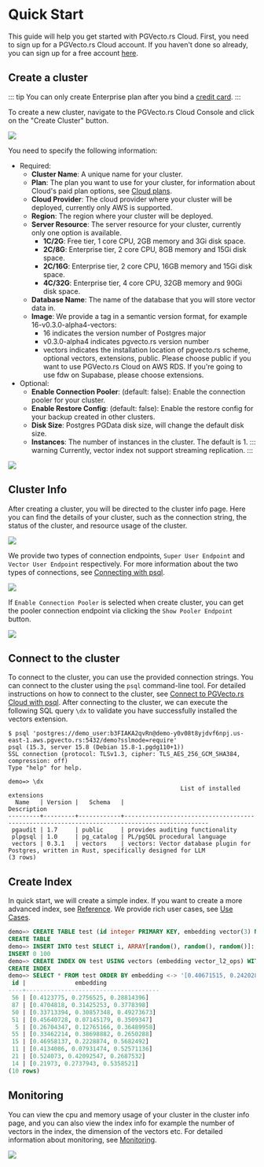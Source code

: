 # Quick Start

This guide will help you get started with PGVecto.rs Cloud. First, you need to sign up for a PGVecto.rs Cloud account. If you haven't done so already, you can sign up for a free account [here](../getting-started/sign-up.md).

## Create a cluster

::: tip
You can only create Enterprise plan after you bind a [credit card](../payment/credit-card.md).
:::

To create a new cluster, navigate to the PGVecto.rs Cloud Console and click on the "Create Cluster" button.

![](../images/after_login_in.png)

You need to specify the following information:
- Required:
  - **Cluster Name**: A unique name for your cluster.
  - **Plan**: The plan you want to use for your cluster, for information about Cloud's paid plan options, see [Cloud plans](../pricing/price-plan).
  - **Cloud Provider**: The cloud provider where your cluster will be deployed, currently only AWS is supported.
  - **Region**: The region where your cluster will be deployed.
  - **Server Resource**: The server resource for your cluster, currently only one option is available.
    - **1C/2G**: Free tier, 1 core CPU, 2GB memory and 3Gi disk space.
    - **2C/8G**: Enterprise tier, 2 core CPU, 8GB memory and 15Gi disk space.
    - **2C/16G**: Enterprise tier, 2 core CPU, 16GB memory and 15Gi disk space.
    - **4C/32G**: Enterprise tier, 4 core CPU, 32GB memory and 90Gi disk space.
  - **Database Name**: The name of the database that you will store vector data in. 
  - **Image**: We provide a tag in a semantic version format, for example 16-v0.3.0-alpha4-vectors:
    - 16 indicates the version number of Postgres major
    - v0.3.0-alpha4 indicates pgvecto.rs version number
    - vectors indicates the installation location of pgvecto.rs scheme, optional vectors, extensions, public. Please choose public if you want to use PGVecto.rs Cloud on AWS RDS. If you're going to use fdw on Supabase, please choose extensions.
- Optional:
  - **Enable Connection Pooler**: (default: false): Enable the connection pooler for your cluster.
  - **Enable Restore Config**: (default: false): Enable the restore config for your backup created in other clusters. 
  - **Disk Size**: Postgres PGData disk size, will change the default disk size.
  - **Instances**: The number of instances in the cluster. The default is 1. 
  ::: warning
  Currently, vector index not support streaming replication.
  :::


![](../images/create_cluster.png)

## Cluster Info 

After creating a cluster, you will be directed to the cluster info page. Here you can find the details of your cluster, such as the connection string, the status of the cluster, and resource usage of the cluster.

![](../images/cluster_info.png)

We provide two types of connection endpoints, `Super User Endpoint` and `Vector User Endpoint` respectively. For more information about the two types of connections, see [Connecting with psql](../connect/connect-with-psql.md).

![](../images/two_types_connections.png)

If `Enable Connection Pooler` is selected when create cluster, you can get the pooler connection endpoint via clicking the `Show Pooler Endpoint` button.

![](../images/two_types_pooler_connections.png)

## Connect to the cluster

To connect to the cluster, you can use the provided connection strings. You can connect to the cluster using the `psql` command-line tool. For detailed instructions on how to connect to the cluster, see [Connect to PGVecto.rs Cloud with psql](../connect/connect-with-psql.md). After connecting to the cluster, we can execute the following SQL query `\dx` to validate you have successfully installed the vectors extension.

```shell
$ psql 'postgres://demo_user:b3FIAKA2qvRn@demo-y0v08t8yjdvf6npj.us-east-1.aws.pgvecto.rs:5432/demo?sslmode=require'
psql (15.3, server 15.8 (Debian 15.8-1.pgdg110+1))
SSL connection (protocol: TLSv1.3, cipher: TLS_AES_256_GCM_SHA384, compression: off)
Type "help" for help.

demo=> \dx
                                                 List of installed extensions
  Name   | Version |   Schema   |                                         Description
---------+---------+------------+----------------------------------------------------------------------------------------------
 pgaudit | 1.7     | public     | provides auditing functionality
 plpgsql | 1.0     | pg_catalog | PL/pgSQL procedural language
 vectors | 0.3.1   | vectors    | vectors: Vector database plugin for Postgres, written in Rust, specifically designed for LLM
(3 rows)
```

## Create Index

In quick start, we will create a simple index. If you want to create a more advanced index, see [Reference](../../reference/). We provide rich user cases, see [Use Cases](../../use-case/). 

```sql
demo=> CREATE TABLE test (id integer PRIMARY KEY, embedding vector(3) NOT NULL);
CREATE TABLE
demo=> INSERT INTO test SELECT i, ARRAY[random(), random(), random()]::real[] FROM generate_series(1, 100) i;
INSERT 0 100
demo=> CREATE INDEX ON test USING vectors (embedding vector_l2_ops) WITH (options = "[indexing.hnsw]");
CREATE INDEX
demo=> SELECT * FROM test ORDER BY embedding <-> '[0.40671515, 0.24202824, 0.37059402]' LIMIT 10;
 id |              embedding
----+--------------------------------------
 56 | [0.4123775, 0.2756525, 0.28814396]
 87 | [0.4704818, 0.31425253, 0.3778398]
 50 | [0.33713394, 0.30857348, 0.49273673]
 51 | [0.45640728, 0.07145179, 0.3509347]
  5 | [0.26704347, 0.12765166, 0.36489958]
 55 | [0.33462214, 0.38698882, 0.2650288]
 15 | [0.46958137, 0.2228874, 0.5682492]
 11 | [0.4134086, 0.07931474, 0.52571136]
 21 | [0.524073, 0.42092547, 0.2687532]
 14 | [0.21973, 0.2737943, 0.5358521]
(10 rows)
```

## Monitoring

You can view the cpu and memory usage of your cluster in the cluster info page, and you can also view the index info for example the number of vectors in the index, the dimension of the vectors etc. For detailed information about monitoring, see [Monitoring](../monitoring/monitoring.md).

![](../images/monitoring.png)